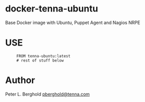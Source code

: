 # docker-tenna-ubuntu
Base Docker image with Ubuntu, Puppet Agent and Nagios NRPE 

# USE

```  # Dockerfile for some project
     FROM tenna-ubuntu:latest
     # rest of stuff below

```

# Author

Peter L. Berghold <pberghold@tenna.com>

